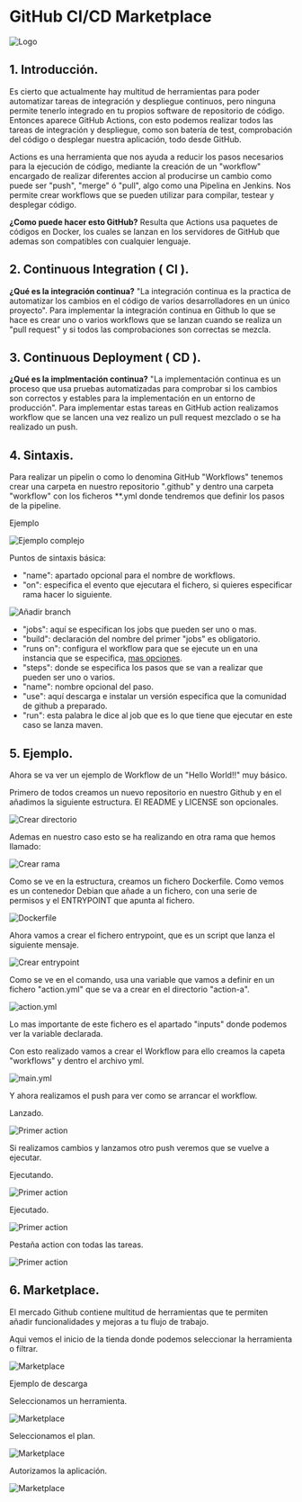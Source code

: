 
# GitHub CI/CD Marketplace

![Logo](img/logo.png)

## 1. Introducción.
Es cierto que actualmente hay multitud de herramientas para poder automatizar tareas de integración y despliegue continuos, pero ninguna permite tenerlo integrado en tu propios software de repositorio de código. 
Entonces aparece GitHub Actions, con esto podemos realizar todos las tareas de integración y despliegue, como son batería de test, comprobación del código o desplegar nuestra aplicación, todo desde GitHub.

Actions es una herramienta que nos ayuda a reducir los pasos necesarios para la ejecución de código, mediante la creación de un "workflow" encargado de realizar diferentes accion al producirse un cambio como puede ser "push", "merge" ó "pull", algo como una Pipelina en Jenkins. Nos permite crear workflows que se pueden utilizar para compilar, testear y desplegar código.

**¿Como puede hacer esto GitHub?**
Resulta que Actions usa paquetes de códigos en Docker, los cuales se lanzan en los servidores de GitHub que ademas son compatibles con cualquier lenguaje.

## 2. Continuous Integration ( CI ).
**¿Qué es la integración continua?**
"La integración continua es la practica de automatizar los cambios en el código de varios desarrolladores en un único proyecto".
Para implementar la integración continua en Github lo que se hace es crear uno o varios workflows que se lanzan cuando se realiza un "pull request" y si todos las comprobaciones son correctas se mezcla.

## 3. Continuous Deployment ( CD ).
**¿Qué es la implmentación continua?**
"La implementación continua es un proceso que usa pruebas automatizadas para comprobar si los cambios son correctos y estables para la implementación en un entorno de producción".
Para implementar estas tareas en GitHub action realizamos workflow que se lancen una vez realizo un pull request mezclado o se ha realizado un push.

## 4. Sintaxis.
Para realizar un pipelin o como lo denomina GitHub "Workflows" tenemos crear una carpeta en nuestro repositorio ".github" y dentro una carpeta "workflow" con los ficheros **.yml donde tendremos que definir los pasos de la pipeline.



Ejemplo

![Ejemplo complejo](img/ejmplo.PNG)

Puntos de sintaxis básica:
- "name": apartado opcional para el nombre de workflows.
- "on": especifica el evento que ejecutara el fichero, si quieres especificar rama hacer lo siguiente.
      
![Añadir branch](img/ejemplo-rama.PNG)
	

- "jobs": aquí se especifican los jobs que pueden ser uno o mas.
- "build": declaración del nombre del primer "jobs" es obligatorio.
- "runs on": configura el workflow para que se ejecute un en una instancia que se especifica, [mas opciones](https://docs.github.com/en/actions/using-workflows/workflow-syntax-for-github-actions#jobsjob_idruns-on).
- "steps": donde se especifica los pasos que se van a realizar que pueden ser uno o varios.
- "name": nombre opcional del paso.
- "use": aquí descarga e instalar un versión especifica que la comunidad de github a preparado.
- "run": esta palabra le dice al job que es lo que tiene que ejecutar en este caso se lanza maven.




## 5. Ejemplo.
Ahora se va ver un ejemplo de Workflow de un "Hello World!!" muy básico.


Primero de todos creamos un nuevo repositorio en nuestro Github y en el añadimos la siguiente estructura. El README  y LICENSE son opcionales.

![Crear directorio](img/01-createDirectory-Dockerfile.png)




Ademas en nuestro caso esto se ha realizando en otra rama que hemos llamado:

![Crear rama](img/02-createNewBranch.png)



Como se ve en la estructura, creamos un fichero Dockerfile. Como vemos es un contenedor Debian que añade a un fichero, con una serie de permisos y el ENTRYPOINT que apunta al fichero.
 
![Dockerfile](img/03-dockerfile.png)



Ahora vamos a crear el fichero entrypoint, que es un script que lanza el siguiente mensaje.

![Crear entrypoint](img/04-entrypoint.png)

Como se ve en el comando, usa una variable que vamos a definir en un fichero "action.yml" que se va a crear en el directorio "action-a".

![action.yml](img/05-action.png)

Lo mas importante de este fichero es el apartado "inputs" donde podemos ver la variable declarada.

Con esto realizado vamos a crear el Workflow para ello creamos la capeta "workflows" y dentro el archivo yml.

![main.yml](img/07-action-bloc.png)


Y ahora realizamos el push para ver como se arrancar el workflow.


Lanzado.

![Primer action](img/07-action.PNG)

Si realizamos cambios y lanzamos otro push veremos que se vuelve a ejecutar.

Ejecutando.

![Primer action](img/08-action02.PNG)


Ejecutado.

![Primer action](img/09-action03.PNG)


Pestaña action con todas las tareas.

![Primer action](img/10-action04.PNG)

## 6. Marketplace.

El mercado Github contiene multitud de herramientas que te permiten añadir funcionalidades y mejoras a tu flujo de trabajo.

Aqui vemos el inicio de la tienda donde podemos seleccionar la herramienta o filtrar.

![Marketplace](img/marktspace.PNG)


Ejemplo de descarga

Seleccionamos un herramienta.

![Marketplace](img/marktspace01.PNG)


Seleccionamos el plan.

![Marketplace](img/marktspace02.PNG)

Autorizamos la aplicación.

![Marketplace](img/marktspace03.PNG)
